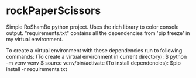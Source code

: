 # rockPaperScissors
Simple RoShamBo python project.
Uses the rich library to color console output. "requirements.txt" contains all the dependencies from 'pip freeze' in my virtual environment.


To create a virtual environment with these dependencies run to following commands:
	(To create a virtual environment in current directory):
$ python -m venv venv
$ source venv/bin/activate
	(To install dependencies):
$pip install -r requirements.txt